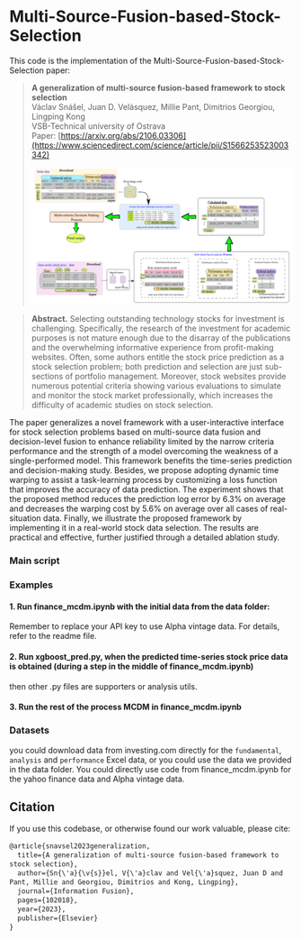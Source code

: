# Multi-Source-Fusion-based-Stock-Selection

This code is the implementation of the Multi-Source-Fusion-based-Stock-Selection paper: 

> **A generalization of multi-source fusion-based framework to stock selection**\
> Václav Snášel, Juan D. Velásquez, Millie Pant, Dimitrios Georgiou, Lingping Kong\
> VSB-Technical university of Ostrava\
> Paper: [https://arxiv.org/abs/2106.03306](https://www.sciencedirect.com/science/article/pii/S1566253523003342)
>
> ![Data fusion](/images/datafusion.png " multi-source fusion")

> **Abstract.** Selecting outstanding technology stocks for investment is challenging. Specifically, the research of the investment for academic purposes is not mature enough due to the disarray of the publications and the overwhelming informative experience from profit-making websites. Often, some authors entitle the stock price prediction as a stock selection problem; both prediction and selection are just sub-sections of portfolio management. Moreover, stock websites provide numerous potential criteria showing various evaluations to simulate and monitor the stock market professionally, which increases the difficulty of academic studies on stock selection. 

The paper generalizes a novel framework with a user-interactive interface for stock selection problems based on multi-source data fusion and decision-level fusion to enhance reliability limited by the narrow criteria performance and the strength of a model overcoming the weakness of a single-performed model. This framework benefits the time-series prediction and decision-making study. Besides, we propose adopting dynamic time warping to assist a task-learning process by customizing a loss function that improves the accuracy of data prediction. The experiment shows that the proposed method reduces the prediction log error by 6.3\% on average and decreases the warping cost by 5.6\% on average over all cases of real-situation data. Finally, we illustrate the proposed framework by implementing it in a real-world stock data selection. The results are practical and effective, further justified through a detailed ablation study. 

### Main script

### Examples

#### 1. Run finance_mcdm.ipynb with the initial data from the data folder:
  Remember to replace your API key to use Alpha vintage data. For details, refer to the readme file.
#### 2. Run xgboost_pred.py, when the predicted time-series stock price data is obtained (during a step in the middle of  finance_mcdm.ipynb)
 then other .py files are supporters or analysis utils.
 #### 3. Run the rest of the process MCDM in finance_mcdm.ipynb
 
### Datasets
 you could download data from investing.com directly for the ```fundamental```, ```analysis``` and ```performance``` Excel data, or you could use the data we provided in the data folder. 
 You could directly use code from finance_mcdm.ipynb for the yahoo finance data and Alpha vintage data.

 ## Citation
If you use this codebase, or otherwise found our work valuable, please cite:
```
@article{snavsel2023generalization,
  title={A generalization of multi-source fusion-based framework to stock selection},
  author={Sn{\'a}{\v{s}}el, V{\'a}clav and Vel{\'a}squez, Juan D and Pant, Millie and Georgiou, Dimitrios and Kong, Lingping},
  journal={Information Fusion},
  pages={102018},
  year={2023},
  publisher={Elsevier}
}
```
 
